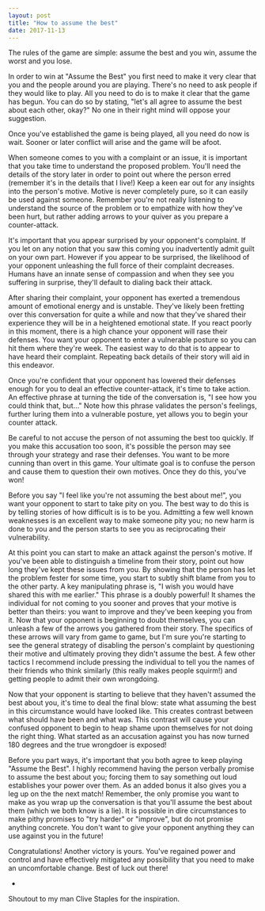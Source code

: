 ```yaml
---
layout: post
title: "How to assume the best"
date: 2017-11-13
---
```


The rules of the game are simple: assume the best and you win, assume the worst and you lose.

In order to win at "Assume the Best" you first need to make it very clear that you and the people around you are playing. There's no need to ask people if they would like to play. All you need to do is to make it clear that the game has begun. You can do so by stating, "let's all agree to assume the best about each other, okay?" No one in their right mind will oppose your suggestion.

Once you've established the game is being played, all you need do now is wait. Sooner or later conflict will arise and the game will be afoot.

When someone comes to you with a complaint or an issue, it is important that you take time to understand the proposed problem. You'll need the details of the story later in order to point out where the person erred (remember it's in the details that I live!) Keep a keen ear out for any insights into the person's motive. Motive is never completely pure, so it can easily be used against someone. Remember you're not really listening to understand the source of the problem or to empathize with how they've been hurt, but rather adding arrows to your quiver as you prepare a counter-attack.

It's important that you appear surprised by your opponent's complaint. If you let on any notion that you saw this coming you inadvertently admit guilt on your own part. However if you appear to be surprised, the likelihood of your opponent unleashing the full force of their complaint decreases. Humans have an innate sense of compassion and when they see you suffering in surprise, they'll default to dialing back their attack.

After sharing their complaint, your opponent has exerted a tremendous amount of emotional energy and is unstable. They've likely been fretting over this conversation for quite a while and now that they've shared their experience they will be in a heightened emotional state. If you react poorly in this moment, there is a high chance your opponent will rase their defenses. You want your opponent to enter a vulnerable posture so you can hit them where they're week. The easiest way to do that is to appear to have heard their complaint. Repeating back details of their story will aid in this endeavor.

Once you're confident that your opponent has lowered their defenses enough for you to deal an effective counter-attack, it's time to take action. An effective phrase at turning the tide of the conversation is, "I see how you could think that, but…" Note how this phrase validates the person's feelings, further luring them into a vulnerable posture, yet allows you to begin your counter attack.

Be careful to not accuse the person of not assuming the best too quickly. If you make this accusation too soon, it's possible the person may see through your strategy and rase their defenses. You want to be more cunning than overt in this game. Your ultimate goal is to confuse the person and cause them to question their own motives. Once they do this, you've won!

Before you say "I feel like you're not assuming the best about me!", you want your opponent to start to take pity on you. The best way to do this is by telling stories of how difficult is is to be you. Admitting a few well known weaknesses is an excellent way to make someone pity you; no new harm is done to you and the person starts to see you as reciprocating their vulnerability.

At this point you can start to make an attack against the person's motive. If you've been able to distinguish a timeline from their story, point out how long they've kept these issues from you. By showing that the person has let the problem fester for some time, you start to subtly shift blame from you to the other party. A key manipulating phrase is, "I wish you would have shared this with me earlier." This phrase is a doubly powerful! It shames the individual for not coming to you sooner and proves that your motive is better than theirs: you want to improve and they've been keeping you from it.
Now that your opponent is beginning to doubt themselves, you can unleash a few of the arrows you gathered from their story. The specifics of these arrows will vary from game to game, but I'm sure you're starting to see the general strategy of disabling the person's complaint by questioning their motive and ultimately proving they didn't assume the best. A few other tactics I recommend include pressing the individual to tell you the names of their friends who think similarly (this really makes people squirm!) and getting people to admit their own wrongdoing.

Now that your opponent is starting to believe that they haven't assumed the best about you, it's time to deal the final blow: state what assuming the best in this circumstance would have looked like. This creates contrast between what should have been and what was. This contrast will cause your confused opponent to begin to heap shame upon themselves for not doing the right thing. What started as an accusation against you has now turned 180 degrees and the true wrongdoer is exposed!

Before you part ways, it's important that you both agree to keep playing "Assume the Best". I highly recommend having the person verbally promise to assume the best about you; forcing them to say something out loud establishes your power over them. As an added bonus it also gives you a leg up on the the next match! Remember, the only promise you want to make as you wrap up the conversation is that you'll assume the best about them (which we both know is a lie). It is possible in dire circumstances to make pithy promises to "try harder" or "improve", but do not promise anything concrete. You don't want to give your opponent anything they can use against you in the future!

Congratulations! Another victory is yours. You've regained power and control and have effectively mitigated any possibility that you need to make an uncomfortable change.
Best of luck out there!

-

Shoutout to my man Clive Staples for the inspiration.
